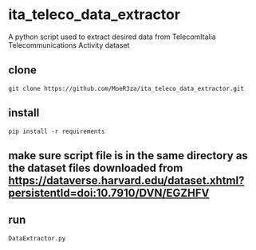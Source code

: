 # ita_teleco_data_extractor

A python script used to extract desired data from TelecomItalia Telecommunications Activity dataset


## clone
```
git clone https://github.com/MoeR3za/ita_teleco_data_extractor.git
```
## install
```
pip install -r requirements
```
## make sure script file is in the same directory as the dataset files downloaded from https://dataverse.harvard.edu/dataset.xhtml?persistentId=doi:10.7910/DVN/EGZHFV
## run
```
DataExtractor.py
```
